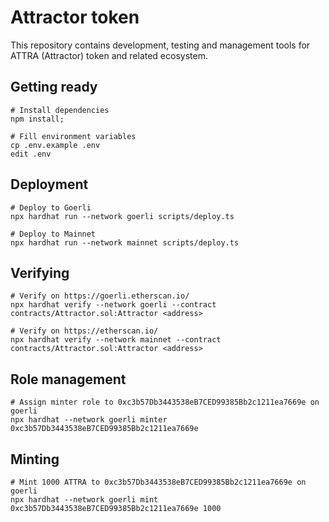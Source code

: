 # Attractor token

This repository contains development, testing and management tools
for ATTRA (Attractor) token and related ecosystem.

## Getting ready

```shell
# Install dependencies
npm install;

# Fill environment variables
cp .env.example .env
edit .env
```

## Deployment

```shell
# Deploy to Goerli
npx hardhat run --network goerli scripts/deploy.ts

# Deploy to Mainnet
npx hardhat run --network mainnet scripts/deploy.ts
```

## Verifying

```shell
# Verify on https://goerli.etherscan.io/
npx hardhat verify --network goerli --contract contracts/Attractor.sol:Attractor <address>

# Verify on https://etherscan.io/
npx hardhat verify --network mainnet --contract contracts/Attractor.sol:Attractor <address>
```

## Role management

```shell
# Assign minter role to 0xc3b57Db3443538eB7CED99385Bb2c1211ea7669e on goerli
npx hardhat --network goerli minter 0xc3b57Db3443538eB7CED99385Bb2c1211ea7669e
```

## Minting

```shell
# Mint 1000 ATTRA to 0xc3b57Db3443538eB7CED99385Bb2c1211ea7669e on goerli
npx hardhat --network goerli mint 0xc3b57Db3443538eB7CED99385Bb2c1211ea7669e 1000
```

